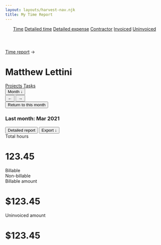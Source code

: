 ```yaml
---
layout: layouts/harvest-nav.njk
title: My Time Report
---
```


<header id="top-nav">
  <nav>
    <a href="#" class="is-active">Time</a>
    <a href="#">Detailed time</a>
    <a href="#">Detailed expense</a>
    <a href="#">Contractor</a>
    <a href="#">Invoiced</a>
    <a href="#">Uninvoiced</a>
  </nav>
</header>

<main>
  <div class="flex mb-16">
    <a href="/harvest-nav/reports" class="mr-4">Time report</a> &rarr;
  </div>

  <div class="flex justify-space-between">
    <h1>Matthew Lettini</h1>
    <!-- <button class="button">My time report</button> -->
  </div>

  <div class="tabs mt-16 mb-16">
    <nav>
      <a href="#" class="is-active">Projects</a>
      <a href="#">Tasks</a>
    </nav>
  </div>

  <div class="flex justify-space-between">
    <div class="flex">
      <button class="button button-sm">Month &darr;</button>
      <div class="button-group">
        <button class="button button-sm">&larr;</button>
        <button class="button button-sm">&rarr;</button>
      </div>
      <button class="button button-sm">Return to this month</button>
      <h3 class="ml-4">Last month: <span class="text-400">Mar 2021</span></h3>
    </div>
    <div class="flex">
      <button class="button button-sm">Detailed report</button>
      <button class="button button-sm">Export &darr;</button>
    </div>
  </div>

  <div class="summary mt-24">
    <div class="summary-box">
      Total hours<br>
      <h1>123.45</h1>
    </div>
    <div class="summary-box">
      Billable<br>
      Non-billable
    </div>
    <div class="summary-box">
      Billable amount<br>
      <h1>$123.45</h1>
    </div>
    <div class="summary-box">
      Uninvoiced amount<br>
      <h1>$123.45</h1>
    </div>
  </div>
</main>
